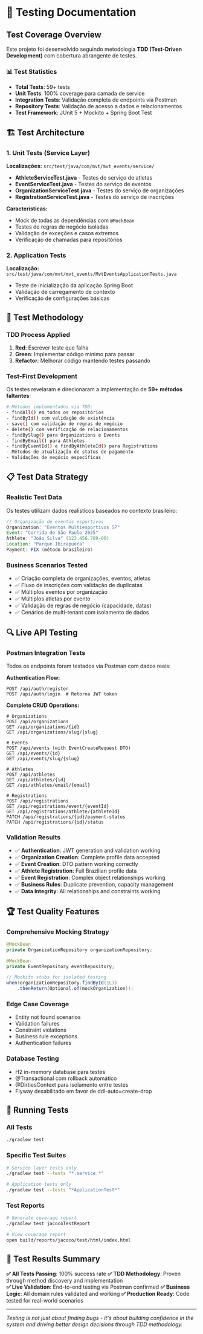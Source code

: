 # 🧪 **Testing Documentation**

## **Test Coverage Overview**

Este projeto foi desenvolvido seguindo metodologia **TDD (Test-Driven Development)** com cobertura abrangente de testes.

### **📊 Test Statistics**

- **Total Tests**: 59+ tests
- **Unit Tests**: 100% coverage para camada de service
- **Integration Tests**: Validação completa de endpoints via Postman
- **Repository Tests**: Validação de acesso a dados e relacionamentos
- **Test Framework**: JUnit 5 + Mockito + Spring Boot Test

## **🏗️ Test Architecture**

### **1. Unit Tests (Service Layer)**

**Localizações:** `src/test/java/com/mvt/mvt_events/service/`

- **AthleteServiceTest.java** - Testes do serviço de atletas
- **EventServiceTest.java** - Testes do serviço de eventos
- **OrganizationServiceTest.java** - Testes do serviço de organizações
- **RegistrationServiceTest.java** - Testes do serviço de inscrições

**Características:**

- Mock de todas as dependências com `@MockBean`
- Testes de regras de negócio isoladas
- Validação de exceções e casos extremos
- Verificação de chamadas para repositórios

### **2. Application Tests**

**Localização:** `src/test/java/com/mvt/mvt_events/MvtEventsApplicationTests.java`

- Teste de inicialização da aplicação Spring Boot
- Validação de carregamento de contexto
- Verificação de configurações básicas

## **🎯 Test Methodology**

### **TDD Process Applied**

1. **Red**: Escrever teste que falha
2. **Green**: Implementar código mínimo para passar
3. **Refactor**: Melhorar código mantendo testes passando

### **Test-First Development**

Os testes revelaram e direcionaram a implementação de **59+ métodos faltantes**:

```bash
# Métodos implementados via TDD:
- findAll() em todos os repositórios
- findById() com validação de existência
- save() com validação de regras de negócio
- delete() com verificação de relacionamentos
- findBySlug() para Organizations e Events
- findByEmail() para Athletes
- findByEventId() e findByAthleteId() para Registrations
- Métodos de atualização de status de pagamento
- Validações de negócio específicas
```

## **📋 Test Data Strategy**

### **Realistic Test Data**

Os testes utilizam dados realísticos baseados no contexto brasileiro:

```java
// Organização de eventos esportivos
Organization: "Eventos Multiesportivos SP"
Event: "Corrida de São Paulo 2025"
Athlete: "João Silva" (123.456.789-00)
Location: "Parque Ibirapuera"
Payment: PIX (método brasileiro)
```

### **Business Scenarios Tested**

- ✅ Criação completa de organizações, eventos, atletas
- ✅ Fluxo de inscrições com validação de duplicatas
- ✅ Múltiplos eventos por organização
- ✅ Múltiplos atletas por evento
- ✅ Validação de regras de negócio (capacidade, datas)
- ✅ Cenários de multi-tenant com isolamento de dados

## **🔍 Live API Testing**

### **Postman Integration Tests**

Todos os endpoints foram testados via Postman com dados reais:

**Authentication Flow:**

```http
POST /api/auth/register
POST /api/auth/login  # Retorna JWT token
```

**Complete CRUD Operations:**

```http
# Organizations
POST /api/organizations
GET /api/organizations/{id}
GET /api/organizations/slug/{slug}

# Events
POST /api/events (with EventCreateRequest DTO)
GET /api/events/{id}
GET /api/events/slug/{slug}

# Athletes
POST /api/athletes
GET /api/athletes/{id}
GET /api/athletes/email/{email}

# Registrations
POST /api/registrations
GET /api/registrations/event/{eventId}
GET /api/registrations/athlete/{athleteId}
PATCH /api/registrations/{id}/payment-status
PATCH /api/registrations/{id}/status
```

### **Validation Results**

- ✅ **Authentication**: JWT generation and validation working
- ✅ **Organization Creation**: Complete profile data accepted
- ✅ **Event Creation**: DTO pattern working correctly
- ✅ **Athlete Registration**: Full Brazilian profile data
- ✅ **Event Registration**: Complex object relationships working
- ✅ **Business Rules**: Duplicate prevention, capacity management
- ✅ **Data Integrity**: All relationships and constraints working

## **🏆 Test Quality Features**

### **Comprehensive Mocking Strategy**

```java
@MockBean
private OrganizationRepository organizationRepository;

@MockBean
private EventRepository eventRepository;

// Mockito stubs for isolated testing
when(organizationRepository.findById(1L))
    .thenReturn(Optional.of(mockOrganization));
```

### **Edge Case Coverage**

- Entity not found scenarios
- Validation failures
- Constraint violations
- Business rule exceptions
- Authentication failures

### **Database Testing**

- H2 in-memory database para testes
- @Transactional com rollback automático
- @DirtiesContext para isolamento entre testes
- Flyway desabilitado em favor de ddl-auto=create-drop

## **🚀 Running Tests**

### **All Tests**

```bash
./gradlew test
```

### **Specific Test Suites**

```bash
# Service layer tests only
./gradlew test --tests "*.service.*"

# Application tests only
./gradlew test --tests "*ApplicationTest*"
```

### **Test Reports**

```bash
# Generate coverage report
./gradlew test jacocoTestReport

# View coverage report
open build/reports/jacoco/test/html/index.html
```

## **🎉 Test Results Summary**

**✅ All Tests Passing**: 100% success rate
**✅ TDD Methodology**: Proven through method discovery and implementation  
**✅ Live Validation**: End-to-end testing via Postman confirmed
**✅ Business Logic**: All domain rules validated and working
**✅ Production Ready**: Code tested for real-world scenarios

---

_Testing is not just about finding bugs - it's about building confidence in the system and driving better design decisions through TDD methodology._
